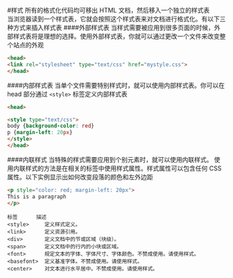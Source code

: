 #样式
所有的格式化代码均可移出 HTML 文档，然后移入一个独立的样式表           
当浏览器读到一个样式表，它就会按照这个样式表来对文档进行格式化。有以下三种方式来插入样式表
####外部样式表
当样式需要被应用到很多页面的时候，外部样式表将是理想的选择。使用外部样式表，你就可以通过更改一个文件来改变整个站点的外观
```html
<head>
<link rel="stylesheet" type="text/css" href="mystyle.css">
</head>
```
####内部样式表
当单个文件需要特别样式时，就可以使用内部样式表。你可以在 head 部分通过 `<style>` 标签定义内部样式表
```html
<head>

<style type="text/css">
body {background-color: red}
p {margin-left: 20px}
</style>
</head>
```
####内联样式
当特殊的样式需要应用到个别元素时，就可以使用内联样式。 使用内联样式的方法是在相关的标签中使用样式属性。样式属性可以包含任何 CSS 属性。以下实例显示出如何改变段落的颜色和左外边距
```html
<p style="color: red; margin-left: 20px">
This is a paragraph
</p>
```

```text
标签	    描述
<style>	    定义样式定义。
<link>	    定义资源引用。
<div>	    定义文档中的节或区域（块级）。
<span>	    定义文档中的行内的小块或区域。
<font>	    规定文本的字体、字体尺寸、字体颜色。不赞成使用。请使用样式。
<basefont>	定义基准字体。不赞成使用。请使用样式。
<center>	对文本进行水平居中。不赞成使用。请使用样式。
```

